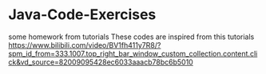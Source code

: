 # Java-Code-Exercises
some homework from tutorials
These codes are inspired from this tutorials  https://www.bilibili.com/video/BV1fh411y7R8/?spm_id_from=333.1007.top_right_bar_window_custom_collection.content.click&vd_source=82009095428ec6033aaacb78bc6b5010
